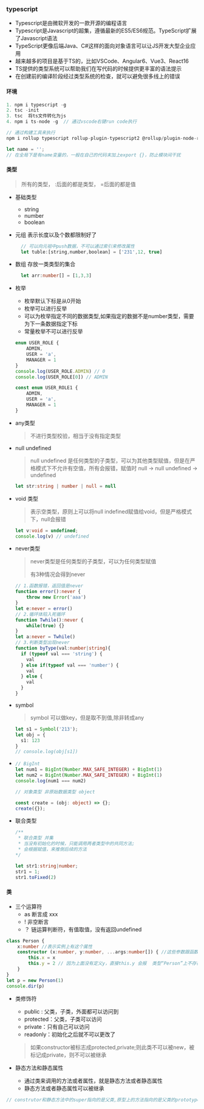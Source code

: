 ### typescript
- Typescript是由微软开发的一款开源的编程语言
- Typescript是Javascript的超集，遵循最新的ES5/ES6规范。TypeScript扩展了Javascript语法
- TypeScript更像后端Java、C#这样的面向对象语言可以让JS开发大型企业应用
- 越来越多的项目是基于TS的，比如VSCode、Angular6、Vue3、React16
- TS提供的类型系统可以帮助我们在写代码的时候提供更丰富的语法提示
- 在创建前的编译阶段经过类型系统的检查，就可以避免很多线上的错误

#### 环境
```typescript
1. npm i typescript -g
2. tsc -init
3. tsc  将ts文件转化为js
4. npm i ts-node -g  // 通过vscode右键run code执行

// 通过构建工具来执行
npm i rollup typescript rollup-plugin-typescript2 @rollup/plugin-node-resolve rollup-plugin-serve -D
```

```typescript
let name = '';
// 在全局下是有name变量的，一般在自己的代码末加上export {}，防止模块间干扰
```

#### 类型

> 所有的类型， :后面的都是类型， =后面的都是值
- 基础类型
  - string
  - number
  - boolean
- 元组 表示长度以及个数都限制好了
  ```js
    // 可以向元祖中push数据，不可以通过索引来修改属性
    let tuble:[string,number,boolean] = ['231',12, true]
  ```
- 数组 存放一类类型的集合
  ```typescript
    let arr:number[] = [1,3,3]
  ```

- 枚举

  - 枚举默认下标是从0开始
  - 枚举可以进行反举
  - 可以为枚举指定不同的数据类型,如果指定的数据不是number类型，需要为下一条数据指定下标
  - 常量枚举不可以进行反举

  ```typescript
  enum USER_ROLE {
      ADMIN,
      USER = 'a',
      MANAGER = 1
  }
  console.log(USER_ROLE.ADMIN) // 0
  console.log(USER_ROLE[0]) // ADMIN
  
  const enum USER_ROLE1 {
      ADMIN,
      USER = 'a',
      MANAGER = 1
  }
  ```

- any类型

  > 不进行类型校验，相当于没有指定类型

- null   undefined

  > null   undefined 是任何类型的子类型，可以为其他类型赋值，但是在严格模式下不允许有空值，所有会报错，赋值时 null -> null undefined -> undefined

  ```typescript
  let str:string | number | null = null
  ```

- void 类型

  > 表示空类型，原则上可以将null  indefined赋值给void，但是严格模式下，null会报错

  ```typescript
  let v:void = undefined;
  console.log(v) // undefined
  ```

- never类型

  > never类型是任何类型的子类型，可以为任何类型赋值
  >
  > 有3种情况会得到never

  ```typescript
  // 1.函数报错，返回值是never
  function error():never {
      throw new Error('aaa')
  }
  let e:never = error()
  // 2.循环体陷入死循环
  function Twhile():never {
      while(true) {}
  }
  let a:never = Twhile()
  // 3.判断类型出现never
  function byType(val:number|string){
    if (typeof val === 'string') {
      val
    } else if(typeof val === 'number') {
      val
    } else {
      val
    }
  }
  ```

- symbol

  > symbol 可以做key，但是取不到值,除非转成any

  ```typescript
  let s1 = Symbol('213');
  let obj = {
    s1: 123
  }
  // console.log(obj[s1])
  ```

- ```typescript
  // BigInt
  let num1 = BigInt(Number.MAX_SAFE_INTEGER) + BigInt(1)
  let num2 = BigInt(Number.MAX_SAFE_INTEGER) + BigInt(1)
  console.log(num1 === num2)
  
  // 对象类型 非原始数据类型 object
  
  const create = (obj: object) => {};
  create({});
  ```

- 联合类型

  ```typescript
  /**
   * 联合类型 并集
   * 当没有初始化的时候，只能调用两者类型中的共同方法;
   * 会根据赋值，来推倒后续的方法
  */
  
  let str1:string|number;
  str1 = 1;
  str1.toFixed(2)
  ```

#### 类

- 三个运算符
  - as 断言成 xxx
  - ! 非空断言
  - ？ 链运算判断符，有值取值，没有返回undefined

```typescript
class Person {
    x:number //表示实例上有这个属性
    constructor (x:number, y:number, ...args:number[]) { //这些参数跟函数使用方式一样
        this.x = x
        this.y = 2 // 因为上面没有定义y，直接this.y 会报  类型“Person”上不存在属性“y”
    }
}
let p = new Person(1)
console.dir(p)
```

- 类修饰符

  - public : 父类，子类，外面都可以访问到
  - protected：父类，子类可以访问
  - private：只有自己可以访问
  - readonly：初始化之后就不可以更改了

  > 如果constructor被标志成protected,private;则此类不可以被new，被标记成private，则不可以被继承

- 静态方法和静态属性
  - 通过类来调用的方法或者属性，就是静态方法或者静态属性
  - 静态方法或者静态属性可以被继承

```typescript
// construtor和静态方法中的super指向的是父类,原型上的方法指向的是父类的prototype
```




